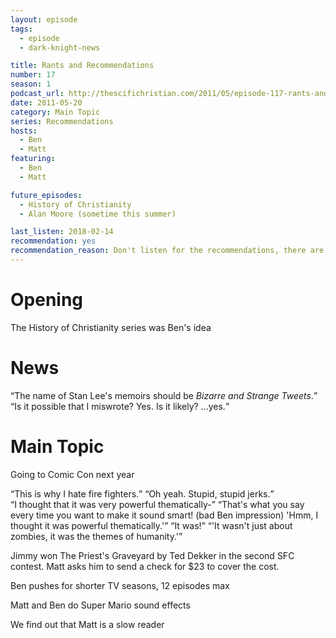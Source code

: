 ```yaml
---
layout: episode
tags:
  - episode
  - dark-knight-news 

title: Rants and Recommendations
number: 17
season: 1
podcast_url: http://thescifichristian.com/2011/05/episode-117-rants-and-recommendations/
date: 2011-05-20
category: Main Topic
series: Recommendations
hosts:
  - Ben
  - Matt
featuring: 
  - Ben
  - Matt

future_episodes: 
  - History of Christianity
  - Alan Moore (sometime this summer) 

last_listen: 2018-02-14
recommendation: yes
recommendation_reason: Don't listen for the recommendations, there are better episodes for that. But there are enough notable and funny moments that it's worth a listen.
---
```

# Opening
The History of Christianity series was Ben's idea



# News
<div class="quote">
  <q class="ben">The name of Stan Lee's memoirs should be <i class="work-title">Bizarre and Strange Tweets</i>.</q>
</div>

<div class="quote">
  <q class="matt">Is it possible that I miswrote? Yes. Is it likely? ...yes.</q>
</div>



# Main Topic
Going to Comic Con next year

<div class="quote">
  <q class="matt">This is why I hate fire fighters.</q>
  <q class="ben">Oh yeah. Stupid, stupid jerks.</q>
</div>

<div class="quote">
  <span class="quote-context is-size-6"></span>
  <q class="ben">I thought that it was very powerful thematically-</q>
  <q class="matt">That's what you say every time you want to make it sound smart! (bad Ben impression) 'Hmm, I thought it was powerful thematically.'</q>
  <q class="ben">It was!</q>
  <q class="matt">'It wasn't just about zombies, it was the themes of humanity.'</q>
</div>

Jimmy won The Priest's Graveyard by Ted Dekker in the second SFC contest. Matt asks him to send a check for $23 to cover the cost. 

Ben pushes for shorter TV seasons, 12 episodes max

Matt and Ben do Super Mario sound effects

We find out that Matt is a slow reader